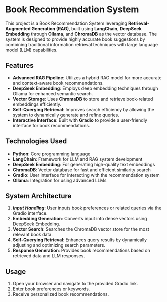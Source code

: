 # Book Recommendation System

This project is a Book Recommendation System leveraging **Retrieval-Augmented Generation (RAG)**, built using **LangChain**, **DeepSeek Embedding** through **Ollama**, and **ChromaDB** as the vector database. The system is designed to provide highly accurate book suggestions by combining traditional information retrieval techniques with large language model (LLM) capabilities.

## Features

- **Advanced RAG Pipeline**: Utilizes a hybrid RAG model for more accurate and context-aware book recommendations.
- **DeepSeek Embedding**: Employs deep embedding techniques through Ollama for enhanced semantic search.
- **Vector Storage**: Uses **ChromaDB** to store and retrieve book-related embeddings efficiently.
- **Self-Querying Retrieval**: Improves search efficiency by allowing the system to dynamically generate and refine queries.
- **Interactive Interface**: Built with **Gradio** to provide a user-friendly interface for book recommendations.

## Technologies Used

- **Python**: Core programming language
- **LangChain**: Framework for LLM and RAG system development
- **DeepSeek Embedding**: For generating high-quality text embeddings
- **ChromaDB**: Vector database for fast and efficient similarity search
- **Gradio**: User interface for interacting with the recommendation system
- **Ollama**: Integration for using advanced LLMs

## System Architecture

1. ***Input Handling***: User inputs book preferences or related queries via the Gradio interface.
2. **Embedding Generation**: Converts input into dense vectors using DeepSeek Embedding.
3. **Vector Search**: Searches the ChromaDB vector store for the most relevant book data.
4. **Self-Querying Retrieval**: Enhances query results by dynamically adjusting and optimizing search parameters.
5. **Response Generation**: Provides book recommendations based on retrieved data and LLM responses.

## Usage

1. Open your browser and navigate to the provided Gradio link.
2. Enter book preferences or keywords.
3. Receive personalized book recommendations.


